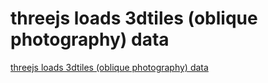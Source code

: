 # threejs loads 3dtiles (oblique photography) data
[threejs loads 3dtiles (oblique photography) data](https://aiwithcloud.com/2022/09/16/threejs_loads_3dtiles_oblique_photography_data/)